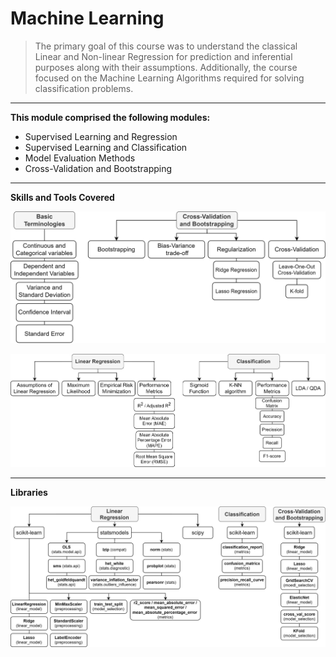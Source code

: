 # Machine Learning
<p align='justify'>
  <blockquote>
    The primary goal of this course was to understand the classical Linear and Non-linear Regression for prediction and               inferential purposes along with their assumptions. Additionally, the course focused on the Machine Learning Algorithms            required for solving classification problems.
  </blockquote>
</p>

---
**This module comprised the following modules:**

- Supervised Learning and Regression
- Supervised Learning and Classification
- Model Evaluation Methods
- Cross-Validation and Bootstrapping

---
**Skills and Tools Covered**
<p align='center'>
<img src='https://github.com/Gr3Fin/Courses_and_Certificates/blob/main/Data_Science_Program_Leveraging_AI_for_Effective_Decision-Making/images/Skills%20and%20Tools-Machine%20Learning_Basic_CV.svg'>
</p>
<p align='center'>
<img src='https://github.com/Gr3Fin/Courses_and_Certificates/blob/main/Data_Science_Program_Leveraging_AI_for_Effective_Decision-Making/images/Skills%20and%20Tools-Machine%20Learning_LR_CL.svg'>
</p>

---
**Libraries**

<p align='center'>
<img src='https://github.com/Gr3Fin/Courses_and_Certificates/blob/main/Data_Science_Program_Leveraging_AI_for_Effective_Decision-Making/images/Skills%20and%20Tools-Machine%20Learning_libraries.svg'>
</p>
